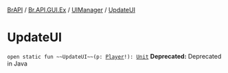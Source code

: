 [BrAPI](../../index.md) / [Br.API.GUI.Ex](../index.md) / [UIManager](index.md) / [UpdateUI](./-update-u-i.md)

# UpdateUI

`open static fun ~~UpdateUI~~(p: `[`Player`](https://hub.spigotmc.org/javadocs/spigot/org/bukkit/entity/Player.html)`!): `[`Unit`](https://kotlinlang.org/api/latest/jvm/stdlib/kotlin/-unit/index.html)
**Deprecated:** Deprecated in Java

